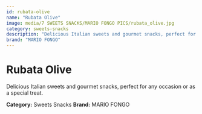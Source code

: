 ```yaml
---
id: rubata-olive
name: "Rubata Olive"
image: media/7 SWEETS SNACKS/MARIO FONGO PICS/rubata_olive.jpg
category: sweets-snacks
description: "Delicious Italian sweets and gourmet snacks, perfect for any occasion or as a special treat."
brand: "MARIO FONGO"
---
```


# Rubata Olive

Delicious Italian sweets and gourmet snacks, perfect for any occasion or as a special treat.

**Category:** Sweets Snacks
**Brand:** MARIO FONGO

